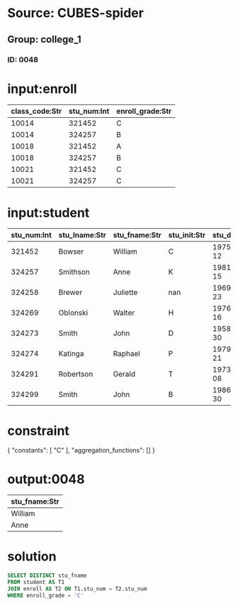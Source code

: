 # Source: CUBES-spider
## Group: college_1
### ID: 0048

# input:enroll

| class_code:Str | stu_num:Int | enroll_grade:Str |
|---|---|---|
| 10014 | 321452 | C |
| 10014 | 324257 | B |
| 10018 | 321452 | A |
| 10018 | 324257 | B |
| 10021 | 321452 | C |
| 10021 | 324257 | C |

# input:student

| stu_num:Int | stu_lname:Str | stu_fname:Str | stu_init:Str | stu_dob:Date | stu_hrs:Int | stu_class:Str | stu_gpa:Dbl | stu_transfer:Dbl | dept_code:Str | stu_phone:Str | prof_num:Int |
|---|---|---|---|---|---|---|---|---|---|---|---|
| 321452 | Bowser | William | C | 1975-02-12 | 42 | So | 2.84 | 0 | BIOL | 2134 | 205 |
| 324257 | Smithson | Anne | K | 1981-11-15 | 81 | Jr | 3.27 | 1 | CIS | 2256 | 222 |
| 324258 | Brewer | Juliette | nan | 1969-08-23 | 36 | So | 2.26 | 1 | ACCT | 2256 | 228 |
| 324269 | Oblonski | Walter | H | 1976-09-16 | 66 | Jr | 3.09 | 0 | CIS | 2114 | 222 |
| 324273 | Smith | John | D | 1958-12-30 | 102 | Sr | 2.11 | 1 | ENGL | 2231 | 199 |
| 324274 | Katinga | Raphael | P | 1979-10-21 | 114 | Sr | 3.15 | 0 | ACCT | 2267 | 228 |
| 324291 | Robertson | Gerald | T | 1973-04-08 | 120 | Sr | 3.87 | 0 | EDU | 2267 | 311 |
| 324299 | Smith | John | B | 1986-11-30 | 15 | Fr | 2.92 | 0 | ACCT | 2315 | 230 |

# constraint

{
  "constants": [
    "C"
  ],
  "aggregation_functions": []
}

# output:0048

| stu_fname:Str |
|---|
| William |
| Anne |

# solution

```sql
SELECT DISTINCT stu_fname
FROM student AS T1
JOIN enroll AS T2 ON T1.stu_num = T2.stu_num
WHERE enroll_grade = 'C'
```
